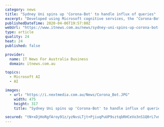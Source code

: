 ```yaml
---
category: news
title: "Sydney Uni spins up 'Corona-Bot' to handle influx of queries"
excerpt: "Developed using Microsoft cognitive services, the ‘Corona-Bot’ is already handling between 200 and 400 interactions each day, with students typically asking two to three questions per session. The response content is continuously updated to ensure the bot remains a central repository of information during the crisis - an issue iTnews ..."
publishedDateTime: 2020-04-06T19:57:00Z
webUrl: "https://www.itnews.com.au/news/sydney-uni-spins-up-corona-bot-to-handle-influx-of-queries-546098"
type: article
quality: 24
heat: 24
published: false

provider:
  name: IT News For Australia Business
  domain: itnews.com.au

topics:
  - Microsoft AI
  - AI

images:
  - url: "https://i.nextmedia.com.au/News/Corona_Bot.JPG"
    width: 475
    height: 317
    title: "Sydney Uni spins up 'Corona-Bot' to handle influx of queries"

secured: "tN+xDjHoRgfAroy91z/yzNvsLTjt+PjiuqPuUP9sztqbRHCeVo3nS1Q0rL7vmCmEjxzebwl39NyVOI/hvw3dYjk3yvYOn4z+QHiDv+vaFU5HjeOGQwK6nfhQpz2SueSEuN8xrVRv3U+18vhhgdaZCCkONpkMyYp27TJ8r2maAVMdKtM5aM+StPvlTBSRpqYOzJRJlTAPJy6S6zNUKtxqMAIRVijd0UpnAlQaOEvRpWIoodxE8cql5fx7JsHxOQnotGDYl0oGd21wihmZw7hUHf/tIx1sloUBpJVf7nKktN4CzPQEmkeAu3TCMrqmG2wv;n+Exlta7V/A24oIHabOVNw=="
---
```


